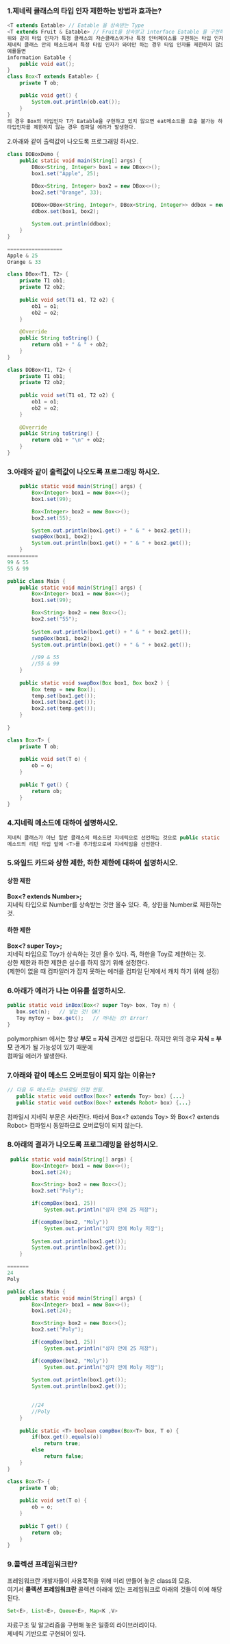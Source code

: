 ### 1.제네릭 클래스의 타입 인자 제한하는 방법과 효과는?
```java
<T extends Eatable> // Eatable 을 상속받는 Type
<T extends Fruit & Eatable> // Fruit을 상속받고 interface Eatable 을 구현하는 Type
위와 같이 타입 인자가 특정 클래스의 자손클래스이거나 특정 인터페이스를 구현하는 타입 인자만 오도록 설정할 수 있다.
제네릭 클래스 안의 메소드에서 특정 타입 인자가 와야만 하는 경우 타입 인자를 제한하지 않으면 컴파일 에러가 발생한다.
예를들면
information Eatable {
	public void eat();
}
class Box<T extends Eatable> {
	private T ob;

	public void get() {
		System.out.println(ob.eat());
	}
}
의 경우 Box의 타입인자 T가 Eatable을 구현하고 있지 않으면 eat메소드를 호출 불가능 하기 때문에
타입인자를 제한하지 않는 경우 컴파일 에러가 발생한다.
```
2.아래와 같이 출력값이 나오도록 프로그래밍 하시오.
```java
class DDBoxDemo {
    public static void main(String[] args) {
        DBox<String, Integer> box1 = new DBox<>();
        box1.set("Apple", 25);

        DBox<String, Integer> box2 = new DBox<>();
        box2.set("Orange", 33);
        
        DDBox<DBox<String, Integer>, DBox<String, Integer>> ddbox = new DDBox<>();
        ddbox.set(box1, box2);

        System.out.println(ddbox);
    }
}

==================
Apple & 25
Orange & 33
```
```java
class DBox<T1, T2> {
	private T1 ob1;
	private T2 ob2;
	
	public void set(T1 o1, T2 o2) {
		ob1 = o1;
		ob2 = o2;
	}
	
	@Override
	public String toString() {
		return ob1 + " & " + ob2;
	}
}

class DDBox<T1, T2> {
	private T1 ob1;
	private T2 ob2;
	
	public void set(T1 o1, T2 o2) {
		ob1 = o1;
		ob2 = o2;
	}
	
	@Override
	public String toString() {
		return ob1 + "\n" + ob2;
	}
}
```
### 3.아래와 같이 출력값이 나오도록 프로그래밍 하시오.
```java
    public static void main(String[] args) {
        Box<Integer> box1 = new Box<>();
        box1.set(99);

        Box<Integer> box2 = new Box<>();
        box2.set(55);

        System.out.println(box1.get() + " & " + box2.get());
        swapBox(box1, box2);
        System.out.println(box1.get() + " & " + box2.get());
    }
==========
99 & 55
55 & 99
```
```java
public class Main {
	public static void main(String[] args) {
		Box<Integer> box1 = new Box<>();
        box1.set(99);

        Box<String> box2 = new Box<>();
        box2.set("55");
        
        System.out.println(box1.get() + " & " + box2.get());
        swapBox(box1, box2);
        System.out.println(box1.get() + " & " + box2.get());
        
        //99 & 55
        //55 & 99
	}
	
	public static void swapBox(Box box1, Box box2 ) {
		Box temp = new Box();
		temp.set(box1.get());
		box1.set(box2.get());
		box2.set(temp.get());
	}
	
}

class Box<T> {
	private T ob;
	
	public void set(T o) {
		ob = o;
	}
	
	public T get() {
		return ob;
	}
}
```
### 4.지네릭 메소드에 대하여 설명하시오.
```java
지네릭 클래스가 아닌 일반 클래스의 메소드만 지네릭으로 선언하는 것으로 public static <T> Box<T> {...}; 와 같이   
메소드의 리턴 타입 앞에 <T>를 추가함으로써 지네릭임을 선언한다.
```
### 5.와일드 카드와 상한 제한, 하한 제한에 대하여 설명하시오.
#### 상한 제한
**Box<? extends Number>;**   
지네릭 타입으로 Number를 상속받는 것만 올수 있다. 즉, 상한을 Number로 제한하는 것.   
#### 하한 제한
**Box<? super Toy>;**   
지네릭 타입으로 Toy가 상속하는 것만 올수 있다. 즉, 하한을 Toy로 제한하는 것.   
상한 제한과 하한 제한은 실수를 하지 않기 위해 설정한다.   
(제한이 없을 때 컴파일러가 잡지 못하는 에러를 컴파일 단계에서 캐치 하기 위해 설정)   
### 6.아래가 에러가 나는 이유를 설명하시오.
```java
public static void inBox(Box<? super Toy> box, Toy n) {
   box.set(n);   // 넣는 것! OK!
   Toy myToy = box.get();   // 꺼내는 것! Error!
}
```
polymorphism 에서는 항상 **부모 = 자식** 관계만 성립된다. 하지만 위의 경우 **자식 = 부모** 관계가 될 가능성이 있기 때문에   
컴파일 에러가 발생한다.
### 7.아래와 같이 메소드 오버로딩이 되지 않는 이유는?
```java
// 다음 두 메소드는 오버로딩 인정 안됨.
   public static void outBox(Box<? extends Toy> box) {...}
   public static void outBox(Box<? extends Robot> box) {...}
```
컴파일시 지네릭 부문은 사라진다. 따라서 Box<? extends Toy> 와 Box<? extends Robot> 컴파일시 동일하므로 오버로딩이 되지 않는다.
### 8.아래의 결과가 나오도록 프로그래밍을 완성하시오.
```java
 public static void main(String[] args) {
        Box<Integer> box1 = new Box<>();
        box1.set(24);

        Box<String> box2 = new Box<>();
        box2.set("Poly");

        if(compBox(box1, 25))
            System.out.println("상자 안에 25 저장");

        if(compBox(box2, "Moly"))
            System.out.println("상자 안에 Moly 저장");
        
        System.out.println(box1.get());
        System.out.println(box2.get());
    }

=======
24
Poly
```
```java
public class Main {
	public static void main(String[] args) {
		Box<Integer> box1 = new Box<>();
        box1.set(24);

        Box<String> box2 = new Box<>();
        box2.set("Poly");

        if(compBox(box1, 25))
            System.out.println("상자 안에 25 저장");

        if(compBox(box2, "Moly"))
            System.out.println("상자 안에 Moly 저장");
        
        System.out.println(box1.get());
        System.out.println(box2.get());
        

        //24
        //Poly
	}	
	
	public static <T> boolean compBox(Box<T> box, T o) {
		if(box.get().equals(o))
			return true;
		else
			return false;
	}
}

class Box<T> {
	private T ob;
	
	public void set(T o) {
		ob = o;
	}
	
	public T get() {
		return ob;
	}
}
```
### 9.콜렉션 프레임워크란?
프레임워크란 개발자들이 사용목적을 위해 미리 만들어 놓은 class의 모음.   
여기서 **콜렉션 프레임워크란** 콜렉션 아래에 있는 프레임워크로 아래의 것들이 이에 해당된다.
```java
Set<E>, List<E>, Queue<E>, Map<K ,V>
```
자료구조 및 알고리즘을 구현해 놓은 일종의 라이브러리이다.   
제네릭 기반으로 구현되어 있다.   

